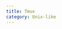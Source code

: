 ```yaml
---
title: Tmux
category: Unix-like
---
```


<div id="github"></div>
<script>  
getText('https://raw.githubusercontent.com/WheatBeer/posts/master/unix-like/tmux.md');
</script>
